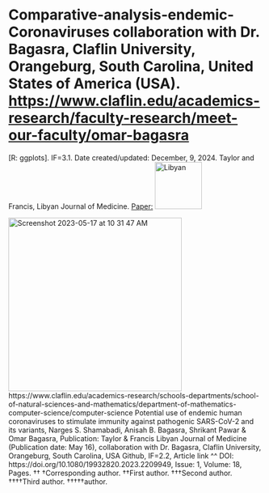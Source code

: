 # Comparative-analysis-endemic-Coronaviruses collaboration with Dr. Bagasra, Claflin University, Orangeburg, South Carolina, United States of America (USA).  https://www.claflin.edu/academics-research/faculty-research/meet-our-faculty/omar-bagasra
[R: ggplots]. IF=3.1. Date created/updated: December, 9, 2024.
Taylor and Francis, Libyan Journal of Medicine. [Paper:](https://www.tandfonline.com/doi/full/10.1080/19932820.2023.2209949)
<img width="93" alt="Libyan" src="https://github.com/spawar2/Comparative-analysis-endemic-Coronaviruses/assets/25118302/5c21a715-4711-4ff6-9f62-1da86e5d7ac7">

<img width="343" alt="Screenshot 2023-05-17 at 10 31 47 AM" src="https://github.com/spawar2/Comparative-analysis-endemic-Coronaviruses/assets/25118302/cf8ae732-ed03-4eb3-810d-ed6efd2fee58">
https://www.claflin.edu/academics-research/schools-departments/school-of-natural-sciences-and-mathematics/department-of-mathematics-computer-science/computer-science
Potential use of endemic human coronaviruses to stimulate immunity against pathogenic SARS-CoV-2 and its variants, Narges S. Shamabadi, Anisah B. Bagasra, Shrikant Pawar & Omar Bagasra, Publication: Taylor & Francis Libyan Journal of Medicine (Publication date: May 16), collaboration with Dr. Bagasra, Claflin University, Orangeburg, South Carolina, USA Github, IF=2.2, Article link ^^ DOI: https://doi.org/10.1080/19932820.2023.2209949, Issue: 1, Volume: 18, Pages.
††
†Corresponding author. ††First author. †††Second author. ††††Third author. †††††author.
